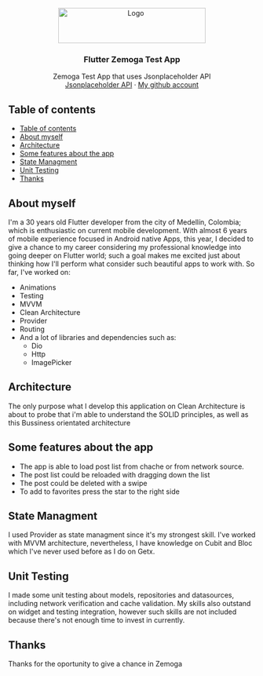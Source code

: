 <p align="center">
  <a href="https://flutter.io/">
    <img src="https://upload.wikimedia.org/wikipedia/commons/thumb/1/17/Google-flutter-logo.png/799px-Google-flutter-logo.png" alt="Logo" width=300 height=72>
  </a>

  <h3 align="center">Flutter Zemoga Test App</h3>

  <p align="center">
    Zemoga Test App that uses Jsonplaceholder API
    <br>
    <a href="https://jsonplaceholder.typicode.com/">Jsonplaceholder API</a>
    ·
    <a href="https://github.com/Juancano5304">My github account</a>
  </p>
</p>

## Table of contents

- [Table of contents](#table-of-contents)
- [About myself](#about-myself)
- [Architecture](#architecture)
- [Some features about the app](#some-features-about-the-app)
- [State Managment](#state-managment)
- [Unit Testing](#unit-testing)
- [Thanks](#thanks)

## About myself

I'm a 30 years old Flutter developer from the city of Medellín, Colombia; which is enthusiastic on current mobile development. With almost 6 years of mobile experience focused in Android native Apps, this year, I decided to give a chance to my career considering my professional knowledge into going deeper on Flutter world; such a goal makes me excited just about thinking how I'll perform what consider such beautiful apps to work with. So far, I've worked on:
* Animations
* Testing
* MVVM
* Clean Architecture
* Provider
* Routing
* And a lot of libraries and dependencies such as:
  * Dio
  * Http
  * ImagePicker

## Architecture

The only purpose what I develop this application on Clean Architecture is about to probe that i'm able to understand the SOLID principles, as well as this Bussiness orientated architecture

## Some features about the app

* The app is able to load post list from chache or from network source.
* The post list could be reloaded with dragging down the list
* The post could be deleted with a swipe
* To add to favorites press the star to the right side

## State Managment

I used Provider as state managment since it's my strongest skill. I've worked with MVVM architecture, nevertheless, I have knowledge on Cubit and Bloc which I've never used before as I do on Getx.

## Unit Testing

I made some unit testing about models, repositories and datasources, including network verification and cache validation. My skills also outstand on widget and testing integration, however such skills are not included because there's not enough time to invest in currently.

## Thanks

Thanks for the oportunity to give a chance in Zemoga